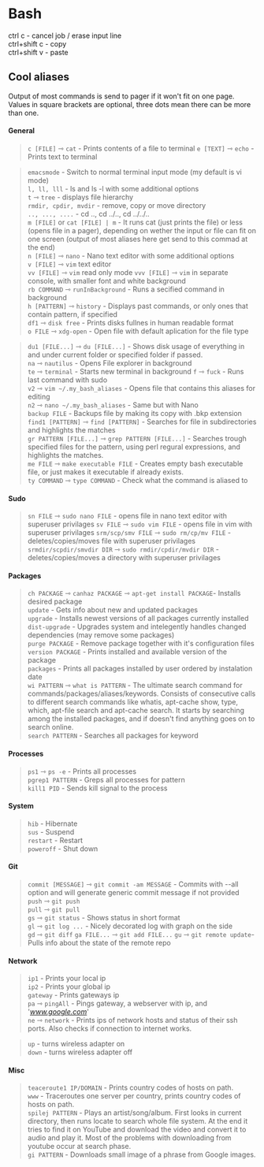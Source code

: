 Bash
====

ctrl c - cancel job / erase input line  
ctrl+shift c - copy  
ctrl+shift v - paste 

Cool aliases
------------
Output of most commands is send to pager if it won't fit on one page.  
Values in square brackets are optional, three dots mean there can be more than one.

#### General
>`c [FILE]` ⇾ `cat` - Prints contents of a file to terminal
>`e [TEXT]` ⇾ `echo` - Prints text to terminal

>`emacsmode` - Switch to normal terminal input mode (my default is vi mode)  
>`l, ll, lll` - ls and ls -l with some additional options  
>`t` ⇾  `tree` - displays file hierarchy  
>`rmdir, cpdir, mvdir` - remove, copy or move directory  
>`.., ..., ....` - cd .., cd ../.., cd ../../..  
>`m [FILE]` or `cat [FILE] | m` -  It runs cat (just prints the file) or less (opens file in a pager), depending on wether the input or file can fit on one screen (output of most aliases here get send to this commad at the end)  
>`n [FILE]` ⇾ `nano` - Nano text editor with some additional options  
>`v [FILE]` ⇾ `vim` text editor  
>`vv [FILE]` ⇾ `vim` read only mode 
>`vvv [FILE]` ⇾ `vim` in separate console, with smaller font and white background  
>`rb COMMAND` ⇾ `runInBackground` - Runs a secified command in background  
>`h [PATTERN]` ⇾ `history` - Displays past commands, or only ones that contain pattern, if specified  
>`df1` ⇾ `disk free` - Prints disks fullnes in human readable format  
>`o FILE` ⇾ `xdg-open` - Open file with default aplication for the file type  

>`du1 [FILE...]` ⇾ `du [FILE...]` - Shows disk usage of everything in and under current folder or specified folder if passed.  
>`na` ⇾ `nautilus` - Opens File explorer in background  
>`te` ⇾ `terminal`  - Starts new terminal in background
>`f` ⇾ `fuck` - Runs last command with sudo  
>`v2` ⇾ `vim ~/.my_bash_aliases` - Opens file that contains this aliases for editing  
>`n2` ⇾ `nano ~/.my_bash_aliases` - Same but with Nano  
>`backup FILE` - Backups file by making its copy with .bkp extension  
>`find1 [PATTERN]` ⇾ `find [PATTERN]` - Searches for file in subdirectories and highlights the matches  
>`gr PATTERN [FILE...]` ⇾ `grep PATTERN [FILE...]` - Searches trough specified files for the pattern, using perl regural expressions, and highlights the matches.  
>`me FILE` ⇾ `make executable FILE` - Creates empty bash executable file, or just makes it executable if already exists.  
>`ty COMMAND` ⇾ `type COMMAND` - Check what the command is aliased to  

#### Sudo
>`sn FILE` ⇾ `sudo nano FILE` - opens file in nano text editor with superuser privilages
>`sv FILE` ⇾ `sudo vim FILE` - opens file in vim with superuser privilages
>`srm/scp/smv FILE` ⇾ `sudo rm/cp/mv FILE` - deletes/copies/moves file with superuser privilages
>`srmdir/scpdir/smvdir DIR` ⇾ `sudo rmdir/cpdir/mvdir DIR` - deletes/copies/moves a directory with superuser privilages

#### Packages
>`ch PACKAGE` ⇾ `canhaz PACKAGE` ⇾ `apt-get install PACKAGE`- Installs desired package  
>`update` - Gets info about new and updated packages  
>`upgrade` - Installs newest versions of all packages currently installed  
>`dist-upgrade` - Upgrades system and intelegently handles changed dependencies (may remove some packages)  
>`purge PACKAGE` - Remove package together with it's configuration files  
>`version PACKAGE` - Prints installed and available version of the package  
>`packages` - Prints all packages installed by user ordered by instalation date  
>`wi PATTERN` ⇾ `what is PATTERN` - The ultimate search command for commands/packages/aliases/keywords. Consists of consecutive calls to different search commands like whatis, apt-cache show, type, which, apt-file search and apt-cache search. It starts by searching among the installed packages, and if doesn't find anything goes on to search online.  
>`search PATTERN` - Searches all packages for keyword  

#### Processes
>`ps1` ⇾ `ps -e` - Prints all processes  
>`pgrep1 PATTERN` - Greps all processes for pattern  
>`kill1 PID` - Sends kill signal to the process  

#### System
>`hib` - Hibernate  
>`sus` - Suspend  
>`restart` - Restart  
>`poweroff` - Shut down  

#### Git
>`commit [MESSAGE]` ⇾ `git commit -am MESSAGE` - Commits with --all option and  will generate generic commit message if not provided  
>`push` ⇾ `git push`  
>`pull` ⇾ `git pull`  
>`gs` ⇾ `git status` - Shows status in short format  
>`gl` ⇾ `git log ...` - Nicely decorated log with graph on the side  
>`gd` ⇾ `git diff`
>`ga FILE...` ⇾ `git add FILE...`
>`gu` ⇾ `git remote update`- Pulls info about the state of the remote repo  

#### Network
>`ip1` - Prints your local ip  
>`ip2` - Prints your global ip  
>`gateway` - Prints gateways ip  
>`pa` ⇾ `pingAll` - Pings gateway, a webserver with ip, and '_www.google.com_'  
>`ne` ⇾ `network` - Prints ips of network hosts and status of their ssh ports. Also checks if connection to internet works.  

>`up` - turns wireless adapter on  
>`down` - turns wireless adapter off  

#### Misc
>`teaceroute1 IP/DOMAIN` - Prints country codes of hosts on path.  
>`www` - Traceroutes one server per country, prints country codes of hosts on path.   
>`spilej PATTERN` - Plays an artist/song/album. First looks in current directory, then runs locate to search whole file system. At the end it tries to find it on YouTube and download the video and convert it to audio and play it. Most of the problems with downloading from youtube occur at search phase.  
>`gi PATTERN` - Downloads small image of a phrase from Google images.  






